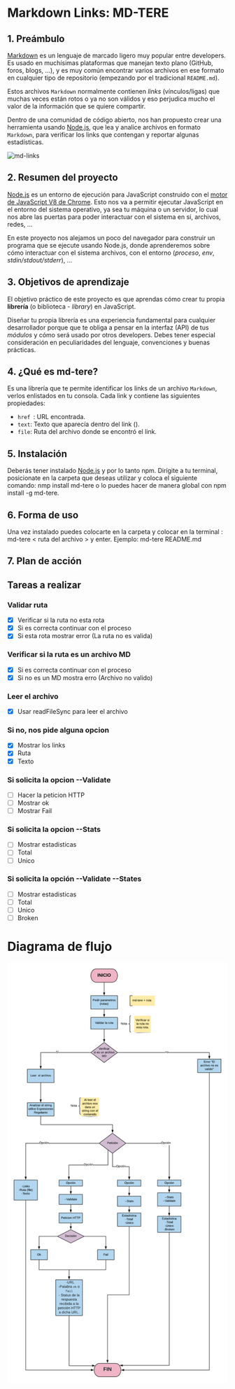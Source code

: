 
# Markdown Links: MD-TERE


## 1. Preámbulo

[Markdown](https://es.wikipedia.org/wiki/Markdown) es un lenguaje de marcado
ligero muy popular entre developers. Es usado en muchísimas plataformas que
manejan texto plano (GitHub, foros, blogs, ...), y es muy común
encontrar varios archivos en ese formato en cualquier tipo de repositorio
(empezando por el tradicional `README.md`).

Estos archivos `Markdown` normalmente contienen _links_ (vínculos/ligas) que
muchas veces están rotos o ya no son válidos y eso perjudica mucho el valor de
la información que se quiere compartir.

Dentro de una comunidad de código abierto, nos han propuesto crear una
herramienta usando [Node.js](https://nodejs.org/), que lea y analice archivos
en formato `Markdown`, para verificar los links que contengan y reportar
algunas estadísticas.

![md-links](https://user-images.githubusercontent.com/110297/42118443-b7a5f1f0-7bc8-11e8-96ad-9cc5593715a6.jpg)

## 2. Resumen del proyecto

[Node.js](https://nodejs.org/es/) es un entorno de ejecución para JavaScript
construido con el [motor de JavaScript V8 de Chrome](https://developers.google.com/v8/).
Esto nos va a permitir ejecutar JavaScript en el entorno del sistema operativo,
ya sea tu máquina o un servidor, lo cual nos abre las puertas para poder
interactuar con el sistema en sí, archivos, redes, ...

En este proyecto nos alejamos un poco del navegador para construir un programa
que se ejecute usando Node.js, donde aprenderemos sobre cómo interactuar con el
sistema archivos, con el entorno (_proceso_, _env_, _stdin/stdout/stderr_), ...

## 3. Objetivos de aprendizaje

El objetivo práctico de este proyecto es que aprendas cómo crear tu propia
**librería** (o biblioteca - _library_) en JavaScript.

Diseñar tu propia librería es una experiencia fundamental para cualquier
desarrollador porque que te obliga a pensar en la interfaz (API) de tus
_módulos_ y cómo será usado por otros developers. Debes tener especial
consideración en peculiaridades del lenguaje, convenciones y buenas prácticas.

## 4. ¿Qué es  md-tere?
Es una librería que te permite identificar los links de un archivo `Markdown`, verlos enlistados en tu consola. Cada  link y contiene las siguientes propiedades:
* `href `: URL encontrada.
* `text`: Texto que aparecía dentro del link (<a>).
* `file`: Ruta del archivo donde se encontró el link. 

## 5. Instalación 
Deberás tener instalado  [Node.js](https://nodejs.org/) y por lo tanto npm. Dirígite a tu terminal, posicionate en la carpeta que deseas utilizar  y coloca el siguiente comando: 
nmp install md-tere 
o lo puedes hacer de manera global con npm install -g md-tere.

## 6. Forma de uso
Una vez instalado puedes colocarte en la carpeta y colocar en la terminal :  md-tere < ruta del archivo > y enter. 
Ejemplo: md-tere README.md

## 7. Plan de acción 

## Tareas a realizar 

### Validar ruta
- [x] Verificar si la ruta no esta rota
- [x] Si es correcta continuar con el proceso
- [x] Si esta rota mostrar error (La ruta no es valida)

### Verificar si la ruta es un archivo MD
- [x] Si es correcta continuar con el proceso
- [x] Si no es un MD mostra erro (Archivo no valido)

### Leer el archivo
- [x] Usar readFileSync para leer el archivo

### Si no, nos pide alguna opcion 
- [x] Mostrar los links
- [x] Ruta
- [x] Texto 

### Si solicita la opcion --Validate
- [ ] Hacer la peticion HTTP
- [ ] Mostrar ok
- [ ] Mostrar Fail

### Si solicita la opcion --Stats
- [ ] Mostrar estadisticas
- [ ] Total
- [ ] Unico

### Si solicita la opción --Validate --States
- [ ] Mostrar estadisticas
- [ ] Total
- [ ] Unico
- [ ] Broken

# Diagrama de flujo

![Mapa de flujo](imagenes/diagrama1.png)